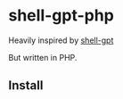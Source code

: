 # shell-gpt-php

Heavily inspired by [shell-gpt](https://github.com/TheR1D/shell_gpt)

But written in PHP. 

## Install

